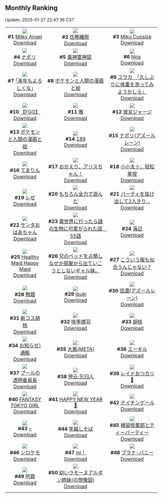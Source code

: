 ## Monthly Ranking
Update: 2025-01-27 22:47:36 CST

|      |      |      |
| :----: | :----: | :----: |
| ![](https://i.pixiv.re/c/240x480/img-master/img/2024/12/30/00/00/23/125675496_p0_master1200.jpg)<br>**#1** [Milky Angel](https://www.pixiv.net/artworks/125675496)<br>[Download](https://i.pixiv.re/img-original/img/2024/12/30/00/00/23/125675496_p0.png) | ![](https://i.pixiv.re/c/240x480/img-master/img/2024/12/30/00/00/15/125675442_p0_master1200.jpg)<br>**#2** [任務離脱](https://www.pixiv.net/artworks/125675442)<br>[Download](https://i.pixiv.re/img-original/img/2024/12/30/00/00/15/125675442_p0.png) | ![](https://i.pixiv.re/c/240x480/img-master/img/2024/12/30/13/40/36/125690275_p0_master1200.jpg)<br>**#3** [Miku Cupsize](https://www.pixiv.net/artworks/125690275)<br>[Download](https://i.pixiv.re/img-original/img/2024/12/30/13/40/36/125690275_p0.png) |
| ![](https://i.pixiv.re/c/240x480/img-master/img/2024/12/30/19/28/49/125699093_p0_master1200.jpg)<br>**#4** [ナポリ](https://www.pixiv.net/artworks/125699093)<br>[Download](https://i.pixiv.re/img-original/img/2024/12/30/19/28/49/125699093_p0.jpg) | ![](https://i.pixiv.re/c/240x480/img-master/img/2024/12/30/00/09/37/125676108_p0_master1200.jpg)<br>**#5** [風神雷神図](https://www.pixiv.net/artworks/125676108)<br>[Download](https://i.pixiv.re/img-original/img/2024/12/30/00/09/37/125676108_p0.jpg) | ![](https://i.pixiv.re/c/240x480/img-master/img/2024/12/30/00/00/22/125675485_p0_master1200.jpg)<br>**#6** [Noa](https://www.pixiv.net/artworks/125675485)<br>[Download](https://i.pixiv.re/img-original/img/2024/12/30/00/00/22/125675485_p0.png) |
| ![](https://i.pixiv.re/c/240x480/img-master/img/2024/12/30/23/45/04/125708222_p0_master1200.jpg)<br>**#7** [｢来年もよろしくな｣](https://www.pixiv.net/artworks/125708222)<br>[Download](https://i.pixiv.re/img-original/img/2024/12/30/23/45/04/125708222_p0.jpg) | ![](https://i.pixiv.re/c/240x480/img-master/img/2025/01/01/12/45/30/125780037_p0_master1200.jpg)<br>**#8** [ポケモンと人間の漫画と絵](https://www.pixiv.net/artworks/125780037)<br>[Download](https://i.pixiv.re/img-original/img/2025/01/01/12/45/30/125780037_p0.png) | ![](https://i.pixiv.re/c/240x480/img-master/img/2024/12/29/08/00/09/125650814_p0_master1200.jpg)<br>**#9** [ユウカ　「久しぶりに体重を測ってみようかしら」](https://www.pixiv.net/artworks/125650814)<br>[Download](https://i.pixiv.re/img-original/img/2024/12/29/08/00/09/125650814_p0.jpg) |
| ![](https://i.pixiv.re/c/240x480/img-master/img/2024/12/30/14/18/38/125691071_p0_master1200.jpg)<br>**#10** [【FGO】](https://www.pixiv.net/artworks/125691071)<br>[Download](https://i.pixiv.re/img-original/img/2024/12/30/14/18/38/125691071_p0.jpg) | ![](https://i.pixiv.re/c/240x480/img-master/img/2024/12/30/16/58/35/125694575_p0_master1200.jpg)<br>**#11** [雅](https://www.pixiv.net/artworks/125694575)<br>[Download](https://i.pixiv.re/img-original/img/2024/12/30/16/58/35/125694575_p0.jpg) | ![](https://i.pixiv.re/c/240x480/img-master/img/2024/12/29/00/02/06/125642720_p0_master1200.jpg)<br>**#12** [彼女ジャージ](https://www.pixiv.net/artworks/125642720)<br>[Download](https://i.pixiv.re/img-original/img/2024/12/29/00/02/06/125642720_p0.jpg) |
| ![](https://i.pixiv.re/c/240x480/img-master/img/2025/01/01/12/38/20/125779825_p0_master1200.jpg)<br>**#13** [ポケモンと人間の漫画と絵](https://www.pixiv.net/artworks/125779825)<br>[Download](https://i.pixiv.re/img-original/img/2025/01/01/12/38/20/125779825_p0.png) | ![](https://i.pixiv.re/c/240x480/img-master/img/2024/12/30/20/37/52/125701434_p0_master1200.jpg)<br>**#14** [189](https://www.pixiv.net/artworks/125701434)<br>[Download](https://i.pixiv.re/img-original/img/2024/12/30/20/37/52/125701434_p0.jpg) | ![](https://i.pixiv.re/c/240x480/img-master/img/2024/12/30/00/00/10/125675405_p0_master1200.jpg)<br>**#15** [ナポリ(アズールレーン)](https://www.pixiv.net/artworks/125675405)<br>[Download](https://i.pixiv.re/img-original/img/2024/12/30/00/00/10/125675405_p0.jpg) |
| ![](https://i.pixiv.re/c/240x480/img-master/img/2024/12/30/07/48/12/125683865_p0_master1200.jpg)<br>**#16** [てまりん](https://www.pixiv.net/artworks/125683865)<br>[Download](https://i.pixiv.re/img-original/img/2024/12/30/07/48/12/125683865_p0.jpg) | ![](https://i.pixiv.re/c/240x480/img-master/img/2024/12/30/20/52/05/125701874_p0_master1200.jpg)<br>**#17** [おかえり、アリスちゃん！](https://www.pixiv.net/artworks/125701874)<br>[Download](https://i.pixiv.re/img-original/img/2024/12/30/20/52/05/125701874_p0.png) | ![](https://i.pixiv.re/c/240x480/img-master/img/2024/12/30/22/43/34/125685478_p0_master1200.jpg)<br>**#18** [小小太卜，轻松拿捏](https://www.pixiv.net/artworks/125685478)<br>[Download](https://i.pixiv.re/img-original/img/2024/12/30/22/43/34/125685478_p0.png) |
| ![](https://i.pixiv.re/c/240x480/img-master/img/2024/12/30/19/13/13/125698636_p0_master1200.jpg)<br>**#19** [レゼ](https://www.pixiv.net/artworks/125698636)<br>[Download](https://i.pixiv.re/img-original/img/2024/12/30/19/13/13/125698636_p0.jpg) | ![](https://i.pixiv.re/c/240x480/img-master/img/2024/12/30/22/12/17/125704779_p0_master1200.jpg)<br>**#20** [もちろん全力で遊んだ](https://www.pixiv.net/artworks/125704779)<br>[Download](https://i.pixiv.re/img-original/img/2024/12/30/22/12/17/125704779_p0.jpg) | ![](https://i.pixiv.re/c/240x480/img-master/img/2024/12/30/20/31/15/125701213_p0_master1200.jpg)<br>**#21** [パーティを抜け出して2人きり…](https://www.pixiv.net/artworks/125701213)<br>[Download](https://i.pixiv.re/img-original/img/2024/12/30/20/31/15/125701213_p0.png) |
| ![](https://i.pixiv.re/c/240x480/img-master/img/2024/12/29/03/02/10/125647321_p0_master1200.jpg)<br>**#22** [サンタおばあちゃん](https://www.pixiv.net/artworks/125647321)<br>[Download](https://i.pixiv.re/img-original/img/2024/12/29/03/02/10/125647321_p0.png) | ![](https://i.pixiv.re/c/240x480/img-master/img/2024/12/30/00/01/17/125675659_p0_master1200.jpg)<br>**#23** [異世界に行ったら謎の生物に可愛がられた話　55話](https://www.pixiv.net/artworks/125675659)<br>[Download](https://i.pixiv.re/img-original/img/2024/12/30/00/01/17/125675659_p0.jpg) | ![](https://i.pixiv.re/c/240x480/img-master/img/2025/01/01/13/00/41/125758899_p0_master1200.jpg)<br>**#24** [海辺](https://www.pixiv.net/artworks/125758899)<br>[Download](https://i.pixiv.re/img-original/img/2025/01/01/13/00/41/125758899_p0.jpg) |
| ![](https://i.pixiv.re/c/240x480/img-master/img/2024/12/29/18/24/34/125663930_p0_master1200.jpg)<br>**#25** [Healthy Maid Happy Maid](https://www.pixiv.net/artworks/125663930)<br>[Download](https://i.pixiv.re/img-original/img/2024/12/29/18/24/34/125663930_p0.jpg) | ![](https://i.pixiv.re/c/240x480/img-master/img/2024/12/30/09/00/06/125684993_p0_master1200.jpg)<br>**#26** [兄のベッドを占領しなぜか部屋から出ていこうとしないギャル妹。](https://www.pixiv.net/artworks/125684993)<br>[Download](https://i.pixiv.re/img-original/img/2024/12/30/09/00/06/125684993_p0.jpg) | ![](https://i.pixiv.re/c/240x480/img-master/img/2024/12/30/20/58/00/125702046_p0_master1200.jpg)<br>**#27** [こういう服も似合うんじゃない？](https://www.pixiv.net/artworks/125702046)<br>[Download](https://i.pixiv.re/img-original/img/2024/12/30/20/58/00/125702046_p0.png) |
| ![](https://i.pixiv.re/c/240x480/img-master/img/2024/12/29/00/27/58/125643720_p0_master1200.jpg)<br>**#28** [無題](https://www.pixiv.net/artworks/125643720)<br>[Download](https://i.pixiv.re/img-original/img/2024/12/29/00/27/58/125643720_p0.png) | ![](https://i.pixiv.re/c/240x480/img-master/img/2024/12/30/22/10/11/125704717_p0_master1200.jpg)<br>**#29** [Ibuki](https://www.pixiv.net/artworks/125704717)<br>[Download](https://i.pixiv.re/img-original/img/2024/12/30/22/10/11/125704717_p0.png) | ![](https://i.pixiv.re/c/240x480/img-master/img/2024/12/30/21/06/33/125702427_p0_master1200.jpg)<br>**#30** [信濃(アズールレーン)](https://www.pixiv.net/artworks/125702427)<br>[Download](https://i.pixiv.re/img-original/img/2024/12/30/21/06/33/125702427_p0.jpg) |
| ![](https://i.pixiv.re/c/240x480/img-master/img/2024/12/30/23/47/48/125708326_p0_master1200.jpg)<br>**#31** [新コス胡桃](https://www.pixiv.net/artworks/125708326)<br>[Download](https://i.pixiv.re/img-original/img/2024/12/30/23/47/48/125708326_p0.png) | ![](https://i.pixiv.re/c/240x480/img-master/img/2024/12/30/11/00/45/125687017_p0_master1200.jpg)<br>**#32** [咲季燐羽](https://www.pixiv.net/artworks/125687017)<br>[Download](https://i.pixiv.re/img-original/img/2024/12/30/11/00/45/125687017_p0.jpg) | ![](https://i.pixiv.re/c/240x480/img-master/img/2025/01/01/12/48/36/125780123_p0_master1200.jpg)<br>**#33** [胡桃](https://www.pixiv.net/artworks/125780123)<br>[Download](https://i.pixiv.re/img-original/img/2025/01/01/12/48/36/125780123_p0.jpg) |
| ![](https://i.pixiv.re/c/240x480/img-master/img/2024/12/30/06/01/00/125682511_p0_master1200.jpg)<br>**#34** [お知らせ）通販](https://www.pixiv.net/artworks/125682511)<br>[Download](https://i.pixiv.re/img-original/img/2024/12/30/06/01/00/125682511_p0.png) | ![](https://i.pixiv.re/c/240x480/img-master/img/2024/12/28/19/00/08/125632107_p0_master1200.jpg)<br>**#35** [大鳳(META)](https://www.pixiv.net/artworks/125632107)<br>[Download](https://i.pixiv.re/img-original/img/2024/12/28/19/00/08/125632107_p0.jpg) | ![](https://i.pixiv.re/c/240x480/img-master/img/2024/12/31/19/58/46/125739994_p0_master1200.jpg)<br>**#36** [エーギル](https://www.pixiv.net/artworks/125739994)<br>[Download](https://i.pixiv.re/img-original/img/2024/12/31/19/58/46/125739994_p0.jpg) |
| ![](https://i.pixiv.re/c/240x480/img-master/img/2024/12/28/23/17/16/125640856_p0_master1200.jpg)<br>**#37** [プールの透明委員長](https://www.pixiv.net/artworks/125640856)<br>[Download](https://i.pixiv.re/img-original/img/2024/12/28/23/17/16/125640856_p0.jpg) | ![](https://i.pixiv.re/c/240x480/img-master/img/2024/12/30/17/11/58/125694982_p0_master1200.jpg)<br>**#38** [停云·忘归人](https://www.pixiv.net/artworks/125694982)<br>[Download](https://i.pixiv.re/img-original/img/2024/12/30/17/11/58/125694982_p0.jpg) | ![](https://i.pixiv.re/c/240x480/img-master/img/2024/12/30/18/10/59/125696668_p0_master1200.jpg)<br>**#39** [レイドおつカリ🍛](https://www.pixiv.net/artworks/125696668)<br>[Download](https://i.pixiv.re/img-original/img/2024/12/30/18/10/59/125696668_p0.jpg) |
| ![](https://i.pixiv.re/c/240x480/img-master/img/2024/12/31/00/00/16/125708858_p0_master1200.jpg)<br>**#40** [FANTASY TOKYO GIRL](https://www.pixiv.net/artworks/125708858)<br>[Download](https://i.pixiv.re/img-original/img/2024/12/31/00/00/16/125708858_p0.png) | ![](https://i.pixiv.re/c/240x480/img-master/img/2025/01/01/00/04/10/125754777_p0_master1200.jpg)<br>**#41** [HAPPY NEW YEAR🐍](https://www.pixiv.net/artworks/125754777)<br>[Download](https://i.pixiv.re/img-original/img/2025/01/01/00/04/10/125754777_p0.png) | ![](https://i.pixiv.re/c/240x480/img-master/img/2024/12/28/09/15/44/125618736_p0_master1200.jpg)<br>**#42** [ナイチンゲール](https://www.pixiv.net/artworks/125618736)<br>[Download](https://i.pixiv.re/img-original/img/2024/12/28/09/15/44/125618736_p0.jpg) |
| ![](https://i.pixiv.re/c/240x480/img-master/img/2025/01/01/00/00/19/125752981_p0_master1200.jpg)<br>**#43** [~](https://www.pixiv.net/artworks/125752981)<br>[Download](https://i.pixiv.re/img-original/img/2025/01/01/00/00/19/125752981_p0.jpg) | ![](https://i.pixiv.re/c/240x480/img-master/img/2024/12/30/20/30/02/125701144_p0_master1200.jpg)<br>**#44** [年越しそば](https://www.pixiv.net/artworks/125701144)<br>[Download](https://i.pixiv.re/img-original/img/2024/12/30/20/30/02/125701144_p0.png) | ![](https://i.pixiv.re/c/240x480/img-master/img/2024/12/30/17/17/03/125695107_p0_master1200.jpg)<br>**#45** [補習授業部とティーパーティー](https://www.pixiv.net/artworks/125695107)<br>[Download](https://i.pixiv.re/img-original/img/2024/12/30/17/17/03/125695107_p0.jpg) |
| ![](https://i.pixiv.re/c/240x480/img-master/img/2024/12/29/13/01/20/125656323_p0_master1200.jpg)<br>**#46** [シロケモ](https://www.pixiv.net/artworks/125656323)<br>[Download](https://i.pixiv.re/img-original/img/2024/12/29/13/01/20/125656323_p0.jpg) | ![](https://i.pixiv.re/c/240x480/img-master/img/2024/12/29/00/20/55/125643481_p0_master1200.jpg)<br>**#47** [mi！](https://www.pixiv.net/artworks/125643481)<br>[Download](https://i.pixiv.re/img-original/img/2024/12/29/00/20/55/125643481_p0.jpg) | ![](https://i.pixiv.re/c/240x480/img-master/img/2024/12/29/00/03/14/125642805_p0_master1200.jpg)<br>**#48** [プラナ-バニー](https://www.pixiv.net/artworks/125642805)<br>[Download](https://i.pixiv.re/img-original/img/2024/12/29/00/03/14/125642805_p0.jpg) |
| ![](https://i.pixiv.re/c/240x480/img-master/img/2024/12/29/10/05/03/125652829_p0_master1200.jpg)<br>**#49** [吟霖](https://www.pixiv.net/artworks/125652829)<br>[Download](https://i.pixiv.re/img-original/img/2024/12/29/10/05/03/125652829_p0.jpg) | ![](https://i.pixiv.re/c/240x480/img-master/img/2024/12/30/09/32/49/125685382_p0_master1200.jpg)<br>**#50** [幼いラモーヌアルダン姉妹(の想像図)](https://www.pixiv.net/artworks/125685382)<br>[Download](https://i.pixiv.re/img-original/img/2024/12/30/09/32/49/125685382_p0.png) |
|      |
